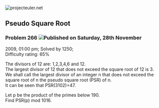 ![projecteuler.net](images/print_page_logo.png)

## Pseudo Square Root

### Problem 266 ![](images/icon_info.png)Published on Saturday, 28th November
2009, 01:00 pm; Solved by 1250;  
Difficulty rating: 65%

The divisors of 12 are: 1,2,3,4,6 and 12.  
The largest divisor of 12 that does not exceed the square root of 12 is 3.  
We shall call the largest divisor of an integer n that does not exceed the
square root of n the pseudo square root (PSR) of n.  
It can be seen that PSR(3102)=47.

Let p be the product of the primes below 190.  
Find PSR(p) mod 1016.

  
  


